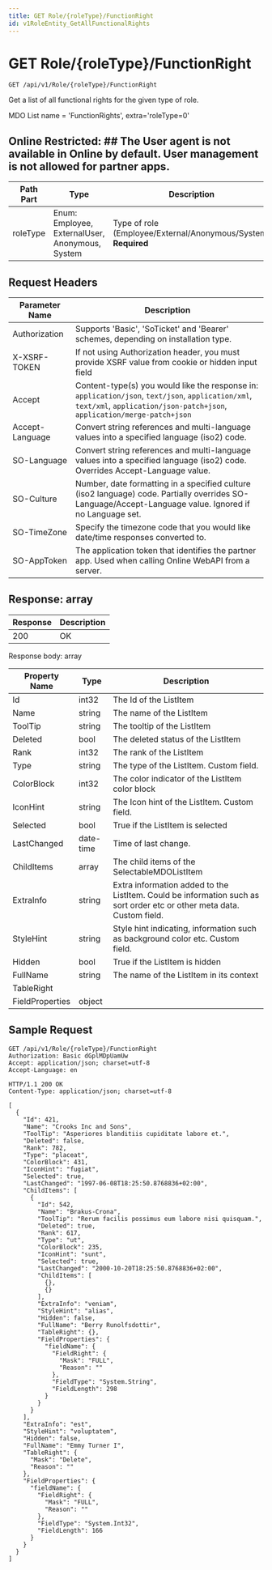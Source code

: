 ```yaml
---
title: GET Role/{roleType}/FunctionRight
id: v1RoleEntity_GetAllFunctionalRights
---
```


# GET Role/{roleType}/FunctionRight

```http
GET /api/v1/Role/{roleType}/FunctionRight
```

Get a list of all functional rights for the given type of role.

MDO List name = 'FunctionRights', extra='roleType=0' 


## Online Restricted: ## The User agent is not available in Online by default. User management is not allowed for partner apps.




| Path Part | Type | Description |
|-----------|------|-------------|
| roleType | Enum: Employee, ExternalUser, Anonymous, System | Type of role (Employee/External/Anonymous/System) **Required** |



## Request Headers

| Parameter Name | Description |
|----------------|-------------|
| Authorization  | Supports 'Basic', 'SoTicket' and 'Bearer' schemes, depending on installation type. |
| X-XSRF-TOKEN   | If not using Authorization header, you must provide XSRF value from cookie or hidden input field |
| Accept         | Content-type(s) you would like the response in: `application/json`, `text/json`, `application/xml`, `text/xml`, `application/json-patch+json`, `application/merge-patch+json` |
| Accept-Language | Convert string references and multi-language values into a specified language (iso2) code. |
| SO-Language | Convert string references and multi-language values into a specified language (iso2) code. Overrides Accept-Language value. |
| SO-Culture | Number, date formatting in a specified culture (iso2 language) code. Partially overrides SO-Language/Accept-Language value. Ignored if no Language set. |
| SO-TimeZone | Specify the timezone code that you would like date/time responses converted to. |
| SO-AppToken | The application token that identifies the partner app. Used when calling Online WebAPI from a server. |


## Response: array



| Response | Description |
|----------------|-------------|
| 200 | OK |

Response body: array

| Property Name | Type |  Description |
|----------------|------|--------------|
| Id | int32 | The Id of the ListItem |
| Name | string | The name of the ListItem |
| ToolTip | string | The tooltip of the ListItem |
| Deleted | bool | The deleted status of the ListItem |
| Rank | int32 | The rank of the ListItem |
| Type | string | The type of the ListItem. Custom field. |
| ColorBlock | int32 | The color indicator of the ListItem color block |
| IconHint | string | The Icon hint of the ListItem. Custom field. |
| Selected | bool | True if the ListItem is selected |
| LastChanged | date-time | Time of last change. |
| ChildItems | array | The child items of the SelectableMDOListItem |
| ExtraInfo | string | Extra information added to the ListItem. Could be information such as sort order etc or other meta data. Custom field. |
| StyleHint | string | Style hint indicating, information such as background color etc. Custom field. |
| Hidden | bool | True if the ListItem is hidden |
| FullName | string | The name of the ListItem in its context |
| TableRight |  |  |
| FieldProperties | object |  |

## Sample Request

```http!
GET /api/v1/Role/{roleType}/FunctionRight
Authorization: Basic dGplMDpUamUw
Accept: application/json; charset=utf-8
Accept-Language: en
```

```http_
HTTP/1.1 200 OK
Content-Type: application/json; charset=utf-8

[
  {
    "Id": 421,
    "Name": "Crooks Inc and Sons",
    "ToolTip": "Asperiores blanditiis cupiditate labore et.",
    "Deleted": false,
    "Rank": 782,
    "Type": "placeat",
    "ColorBlock": 431,
    "IconHint": "fugiat",
    "Selected": true,
    "LastChanged": "1997-06-08T18:25:50.8768836+02:00",
    "ChildItems": [
      {
        "Id": 542,
        "Name": "Brakus-Crona",
        "ToolTip": "Rerum facilis possimus eum labore nisi quisquam.",
        "Deleted": true,
        "Rank": 617,
        "Type": "ut",
        "ColorBlock": 235,
        "IconHint": "sunt",
        "Selected": true,
        "LastChanged": "2000-10-20T18:25:50.8768836+02:00",
        "ChildItems": [
          {},
          {}
        ],
        "ExtraInfo": "veniam",
        "StyleHint": "alias",
        "Hidden": false,
        "FullName": "Berry Runolfsdottir",
        "TableRight": {},
        "FieldProperties": {
          "fieldName": {
            "FieldRight": {
              "Mask": "FULL",
              "Reason": ""
            },
            "FieldType": "System.String",
            "FieldLength": 298
          }
        }
      }
    ],
    "ExtraInfo": "est",
    "StyleHint": "voluptatem",
    "Hidden": false,
    "FullName": "Emmy Turner I",
    "TableRight": {
      "Mask": "Delete",
      "Reason": ""
    },
    "FieldProperties": {
      "fieldName": {
        "FieldRight": {
          "Mask": "FULL",
          "Reason": ""
        },
        "FieldType": "System.Int32",
        "FieldLength": 166
      }
    }
  }
]
```